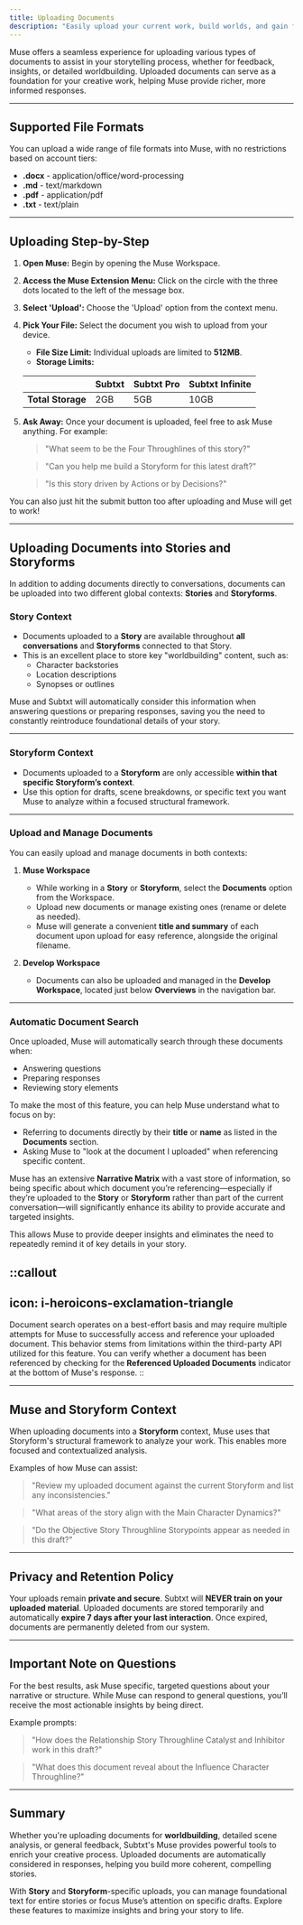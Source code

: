 ```yaml
---
title: Uploading Documents  
description: "Easily upload your current work, build worlds, and gain feedback and insights."  
---
```


Muse offers a seamless experience for uploading various types of documents to assist in your storytelling process, whether for feedback, insights, or detailed worldbuilding. Uploaded documents can serve as a foundation for your creative work, helping Muse provide richer, more informed responses.  

---

## Supported File Formats  

You can upload a wide range of file formats into Muse, with no restrictions based on account tiers:  

- **.docx** - application/office/word-processing  
- **.md** - text/markdown  
- **.pdf** - application/pdf  
- **.txt** - text/plain  

---

## Uploading Step-by-Step  

1. **Open Muse:** Begin by opening the Muse Workspace.  
2. **Access the Muse Extension Menu:** Click on the circle with the three dots located to the left of the message box.  
3. **Select 'Upload':** Choose the 'Upload' option from the context menu.  
4. **Pick Your File:** Select the document you wish to upload from your device.  
   - **File Size Limit:** Individual uploads are limited to **512MB**.  
   - **Storage Limits:**  

   |                 | **Subtxt** | **Subtxt Pro** | **Subtxt Infinite** |
   |-----------------|------------|----------------|----------------------|
   | **Total Storage** | 2GB        | 5GB            | 10GB                |  

5. **Ask Away:** Once your document is uploaded, feel free to ask Muse anything. For example:  

   > "What seem to be the Four Throughlines of this story?"  

   > "Can you help me build a Storyform for this latest draft?"  

   > "Is this story driven by Actions or by Decisions?"  

You can also just hit the submit button too after uploading and Muse will get to work!

---

## Uploading Documents into Stories and Storyforms  

In addition to adding documents directly to conversations, documents can be uploaded into two different global contexts: **Stories** and **Storyforms**.  

### Story Context  

- Documents uploaded to a **Story** are available throughout **all conversations** and **Storyforms** connected to that Story.  
- This is an excellent place to store key "worldbuilding" content, such as:  
   - Character backstories  
   - Location descriptions  
   - Synopses or outlines  

Muse and Subtxt will automatically consider this information when answering questions or preparing responses, saving you the need to constantly reintroduce foundational details of your story.  

---

### Storyform Context  

- Documents uploaded to a **Storyform** are only accessible **within that specific Storyform’s context**.  
- Use this option for drafts, scene breakdowns, or specific text you want Muse to analyze within a focused structural framework.  

---

### Upload and Manage Documents  

You can easily upload and manage documents in both contexts:  

1. **Muse Workspace**  
   - While working in a **Story** or **Storyform**, select the **Documents** option from the Workspace.  
   - Upload new documents or manage existing ones (rename or delete as needed).  
   - Muse will generate a convenient **title and summary** of each document upon upload for easy reference, alongside the original filename.  

2. **Develop Workspace**  
   - Documents can also be uploaded and managed in the **Develop Workspace**, located just below **Overviews** in the navigation bar.  

---

### Automatic Document Search  

Once uploaded, Muse will automatically search through these documents when:  
- Answering questions  
- Preparing responses  
- Reviewing story elements  

To make the most of this feature, you can help Muse understand what to focus on by:  
- Referring to documents directly by their **title** or **name** as listed in the **Documents** section.  
- Asking Muse to "look at the document I uploaded" when referencing specific content.  

Muse has an extensive **Narrative Matrix** with a vast store of information, so being specific about which document you’re referencing—especially if they’re uploaded to the **Story** or **Storyform** rather than part of the current conversation—will significantly enhance its ability to provide accurate and targeted insights.  

This allows Muse to provide deeper insights and eliminates the need to repeatedly remind it of key details in your story.  

::callout
---
icon: i-heroicons-exclamation-triangle
---
Document search operates on a best-effort basis and may require multiple attempts for Muse to successfully access and reference your uploaded document. This behavior stems from limitations within the third-party API utilized for this feature. You can verify whether a document has been referenced by checking for the **Referenced Uploaded Documents** indicator at the bottom of Muse's response. 
::

--- 

## Muse and Storyform Context  

When uploading documents into a **Storyform** context, Muse uses that Storyform's structural framework to analyze your work. This enables more focused and contextualized analysis.  

Examples of how Muse can assist:  

> "Review my uploaded document against the current Storyform and list any inconsistencies."  

> "What areas of the story align with the Main Character Dynamics?"  

> "Do the Objective Story Throughline Storypoints appear as needed in this draft?"  

---

## Privacy and Retention Policy  

Your uploads remain **private and secure**. Subtxt will **NEVER train on your uploaded material**. Uploaded documents are stored temporarily and automatically **expire 7 days after your last interaction**. Once expired, documents are permanently deleted from our system.  

---

## Important Note on Questions  

For the best results, ask Muse specific, targeted questions about your narrative or structure. While Muse can respond to general questions, you’ll receive the most actionable insights by being direct.  

Example prompts:  

> "How does the Relationship Story Throughline Catalyst and Inhibitor work in this draft?"  

> "What does this document reveal about the Influence Character Throughline?"  

---

## Summary  

Whether you're uploading documents for **worldbuilding**, detailed scene analysis, or general feedback, Subtxt's Muse provides powerful tools to enrich your creative process. Uploaded documents are automatically considered in responses, helping you build more coherent, compelling stories.  

With **Story** and **Storyform**-specific uploads, you can manage foundational text for entire stories or focus Muse’s attention on specific drafts. Explore these features to maximize insights and bring your story to life.  
